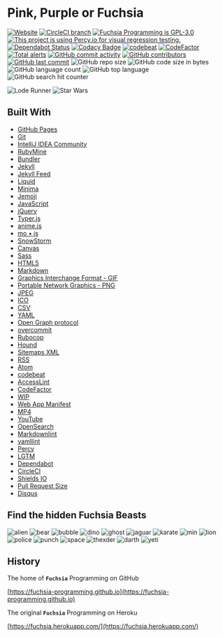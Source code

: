 # Pink, Purple or Fuchsia

[![Website](https://img.shields.io/website/https/fuchsia-programming.github.io.svg)](https://fuchsia-programming.github.io/)
[![CircleCI branch](https://img.shields.io/circleci/project/github/fuchsia-programming/fuchsia-programming.github.io/master.svg)](https://circleci.com/gh/fuchsia-programming/fuchsia-programming.github.io)
[![Fuchsia Programming is GPL-3.0](https://img.shields.io/github/license/fuchsia-programming/fuchsia-programming.github.io.svg)](https://github.com/fuchsia-programming/fuchsia-programming.github.io/blob/master/LICENSE)
[![This project is using Percy.io for visual regression testing.](https://percy.io/static/images/percy-badge.svg)](https://percy.io)
[![Dependabot Status](https://api.dependabot.com/badges/status?host=github&repo=fuchsia-programming/fuchsia-programming.github.io)](https://dependabot.com)
[![Codacy Badge](https://api.codacy.com/project/badge/Grade/e1f59ed4900747198ab1df798e85267c)](https://app.codacy.com/app/fuchsia-programming/fuchsia-programming.github.io?utm_source=github.com&utm_medium=referral&utm_content=fuchsia-programming/fuchsia-programming.github.io&utm_campaign=Badge_Grade_Dashboard)
[![codebeat](https://codebeat.co/badges/0f22c395-4213-4f0b-b5a6-22b68c1ba7eb)](https://codebeat.co/projects/github-com-fuchsia-programming-fuchsia-programming-github-io-master)
[![CodeFactor](https://www.codefactor.io/repository/github/jbampton/fuchsia-programming.github.io/badge)](https://www.codefactor.io/repository/github/jbampton/fuchsia-programming.github.io)
[![Total alerts](https://img.shields.io/lgtm/alerts/g/fuchsia-programming/fuchsia-programming.github.io.svg?logo=lgtm&logoWidth=18)](https://lgtm.com/projects/g/fuchsia-programming/fuchsia-programming.github.io/alerts/)
[![GitHub commit activity](https://img.shields.io/github/commit-activity/y/fuchsia-programming/fuchsia-programming.github.io.svg)](https://github.com/fuchsia-programming/fuchsia-programming.github.io/graphs/contributors)
[![GitHub contributors](https://img.shields.io/github/contributors-anon/fuchsia-programming/fuchsia-programming.github.io.svg)](https://github.com/fuchsia-programming/fuchsia-programming.github.io/graphs/contributors)
[![GitHub last commit](https://img.shields.io/github/last-commit/fuchsia-programming/fuchsia-programming.github.io.svg)](https://github.com/fuchsia-programming/fuchsia-programming.github.io/commits/master)
![GitHub repo size](https://img.shields.io/github/repo-size/fuchsia-programming/fuchsia-programming.github.io.svg)
![GitHub code size in bytes](https://img.shields.io/github/languages/code-size/fuchsia-programming/fuchsia-programming.github.io.svg)
![GitHub language count](https://img.shields.io/github/languages/count/fuchsia-programming/fuchsia-programming.github.io.svg)
![GitHub top language](https://img.shields.io/github/languages/top/fuchsia-programming/fuchsia-programming.github.io.svg)
![GitHub search hit counter](https://img.shields.io/github/search/fuchsia-programming/fuchsia-programming.github.io/jekyll.svg)

![Lode Runner](assets/images/gifs/lode-runner.gif "Lode Runner")
![Star Wars](assets/images/gifs/star-wars-2.gif "Star Wars")

## Built With

- [GitHub Pages](https://pages.github.com/)
- [Git](https://git-scm.com/)
- [IntelliJ IDEA Community](https://www.jetbrains.com/idea/)
- [RubyMine](https://www.jetbrains.com/ruby/)
- [Bundler](https://bundler.io/)
- [Jekyll](https://jekyllrb.com/)
- [Jekyll Feed](https://github.com/jekyll/jekyll-feed)
- [Liquid](https://shopify.github.io/liquid/)
- [Minima](https://github.com/jekyll/minima)
- [Jemoji](https://github.com/jekyll/jemoji)
- [JavaScript](https://developer.mozilla.org/en-US/docs/Web/JavaScript)
- [jQuery](https://jquery.com/)
- [Typer.js](https://steven.codes/typerjs/)
- [anime.js](http://animejs.com/)
- [mo &bull; js](https://github.com/legomushroom/mojs)
- [SnowStorm](https://github.com/scottschiller/Snowstorm)
- [Canvas](https://developer.mozilla.org/en-US/docs/Web/API/Canvas_API/Tutorial)
- [Sass](https://sass-lang.com/)
- [HTML5](https://developer.mozilla.org/en-US/docs/Web/Guide/HTML/HTML5)
- [Markdown](https://daringfireball.net/projects/markdown)
- [Graphics Interchange Format - GIF](https://en.wikipedia.org/wiki/GIF)
- [Portable Network Graphics - PNG](https://en.wikipedia.org/wiki/Portable_Network_Graphics)
- [JPEG](https://en.wikipedia.org/wiki/JPEG)
- [ICO](https://en.wikipedia.org/wiki/ICO_(file_format))
- [CSV](https://en.wikipedia.org/wiki/CSV)
- [YAML](http://yaml.org/)
- [Open Graph protocol](http://ogp.me/)
- [overcommit](https://github.com/brigade/overcommit)
- [Rubocop](https://github.com/rubocop-hq/rubocop)
- [Hound](https://houndci.com/)
- [Sitemaps XML](https://www.sitemaps.org/protocol.html)
- [RSS](https://en.wikipedia.org/wiki/RSS)
- [Atom](https://en.wikipedia.org/wiki/Atom_(Web_standard))
- [codebeat](https://codebeat.co)
- [AccessLint](https://www.accesslint.com/)
- [CodeFactor](https://www.codefactor.io/)
- [WIP](https://github.com/marketplace/wip)
- [Web App Manifest](https://developers.google.com/web/fundamentals/web-app-manifest/)
- [MP4](https://en.wikipedia.org/wiki/MPEG-4_Part_14)
- [YouTube](https://www.youtube.com/)
- [OpenSearch](https://developer.mozilla.org/en-US/docs/Web/OpenSearch)
- [Markdownlint](https://github.com/markdownlint/markdownlint)
- [yamllint](https://yamllint.readthedocs.io/en/stable/index.html)
- [Percy](https://percy.io)
- [LGTM](https://lgtm.com)
- [Dependabot](https://dependabot.com/)
- [CircleCI](https://circleci.com/)
- [Shields IO](https://shields.io)
- [Pull Request Size](https://github.com/marketplace/pull-request-size)
- [Disqus](https://disqus.com/)

## Find the hidden Fuchsia Beasts

![alien](assets/images/beasts/alien.png "alien")
![bear](assets/images/beasts/bear.png "bear")
![bubble](assets/images/beasts/bubble.png "bubble")
![dino](assets/images/beasts/dino.png "dino")
![ghost](assets/images/beasts/ghost.png "ghost")
![jaguar](assets/images/beasts/jaguar.png "jaguar")
![karate](assets/images/beasts/karate.png "karate")
![min](assets/images/beasts/min.png "min")
![lion](assets/images/beasts/orange.png "lion")
![police](assets/images/beasts/police.png "police")
![punch](assets/images/beasts/punch.png "punch")
![space](assets/images/beasts/space.png "space")
![thexder](assets/images/beasts/thexder.png "thexder")
![darth](assets/images/beasts/darth.png "darth")
![yeti](assets/images/beasts/yeti.png "yeti")

## History

The home of **`Fuchsia`** Programming on GitHub

[https://fuchsia-programming.github.io](https://fuchsia-programming.github.io)

The original **`Fuchsia`** Programming on Heroku

[https://fuchsia.herokuapp.com/](https://fuchsia.herokuapp.com/)
